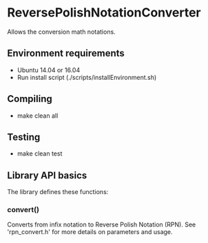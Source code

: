 # ReversePolishNotationConverter
Allows the conversion math notations.

## Environment requirements
*	Ubuntu 14.04 or 16.04
*	Run install script (./scripts/installEnvironment.sh)

## Compiling
*	make clean all

## Testing
*	make clean test

## Library API basics
The library defines these functions:
### convert()
Converts from infix notation to Reverse Polish Notation (RPN).
See 'rpn_convert.h' for more details on parameters and usage.
